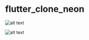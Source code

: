 # flutter_clone_neon

![alt text](https://raw.githubusercontent.com/brunoqualhato/flutter_clone_neon/master/neon1.png?token=AF4PBWU4HOE233I7GS6UYW25HJBKU)

![alt text](https://raw.githubusercontent.com/brunoqualhato/flutter_clone_neon/master/neon2.png?token=AF4PBWXXK637VQTML6QOGU25HJBL4)
